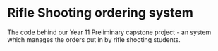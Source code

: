 # Rifle Shooting ordering system
The code behind our Year 11 Preliminary capstone project - an system which manages the orders put in by rifle shooting students.
